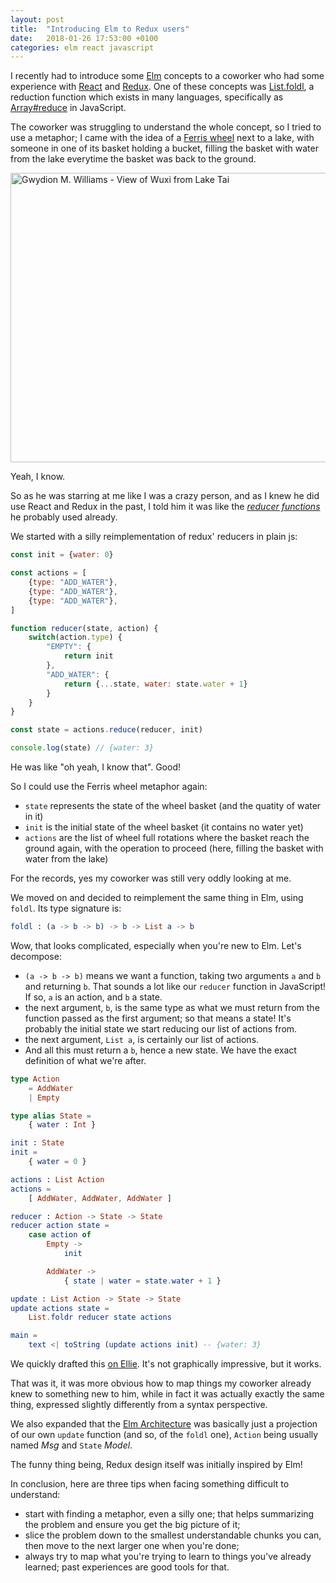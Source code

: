 ```yaml
---
layout: post
title:  "Introducing Elm to Redux users"
date:   2018-01-26 17:53:00 +0100
categories: elm react javascript
---
```


I recently had to introduce some [Elm] concepts to a coworker who had some experience with [React] and [Redux]. One of these concepts was [List.foldl], a reduction function which exists in many languages, specifically as [Array#reduce] in JavaScript.

The coworker was struggling to understand the whole concept, so I tried to use a metaphor; I came with the idea of a [Ferris wheel] next to a lake, with someone in one of its basket holding a bucket, filling the basket with water from the lake everytime the basket was back to the ground.

<a href="https://www.flickr.com/photos/45909111@N00/3812448452/in/photolist-6NTPpE-6NTN6S-8VeQqf-6NTMNw-fmHhYZ-fmHg7k-atTbFs-8VeK2S-atQvRT-6NTKw1-aUDvNP-7dfSYz-2XhKZV-fmXsCG-fmXscE-4sTcSG-8VeBij-fmHhsP-wMJMfg-wuBR7h-wuKc1H-wuBTjf-vQdnbN-wMeCvV-wMJKda-NoBSUY-NvJoFw-MAWVsx-NoBSPC-NoBSxL-NvJoKE-NoBSJY-NvJoFb-NoBSFw-NvJoBJ-MAWP4F-NvJqem-MAWvqe-NvJoHW-MAWv1M-NvJoMd-MAWvcP-vQmVTV-NyVKgD-wuKeKk-wuKdhF-wuBQ57-8VePww-8VbGbk-8Vbz14/" title="Gwydion M. Williams - View of Wuxi from Lake Tai">
    <img src="https://farm3.staticflickr.com/2509/3812448452_c6ecd0424f_z.jpg"
    width="640" height="463" alt="Gwydion M. Williams - View of Wuxi from Lake Tai">
</a>

Yeah, I know.

So as he was starring at me like I was a crazy person, and as I knew he did use React and Redux in the past, I told him it was like the [*reducer functions*](https://redux.js.org/docs/basics/Reducers.html) he probably used already.

We started with a silly reimplementation of redux' reducers in plain js:

```js
const init = {water: 0}

const actions = [
    {type: "ADD_WATER"},
    {type: "ADD_WATER"},
    {type: "ADD_WATER"},
]

function reducer(state, action) {
    switch(action.type) {
        "EMPTY": {
            return init
        },
        "ADD_WATER": {
            return {...state, water: state.water + 1}
        }
    }
}

const state = actions.reduce(reducer, init)

console.log(state) // {water: 3}
```

He was like "oh yeah, I know that". Good!

So I could use the Ferris wheel metaphor again:

- `state` represents the state of the wheel basket (and the quatity of water in it)
- `init` is the initial state of the wheel basket (it contains no water yet)
- `actions` are the list of wheel full rotations where the basket reach the ground again, with the operation to proceed (here, filling the basket with water from the lake)

For the records, yes my coworker was still very oddly looking at me.

We moved on and decided to reimplement the same thing in Elm, using `foldl`. Its type signature is:

```elm
foldl : (a -> b -> b) -> b -> List a -> b
```

Wow, that looks complicated, especially when you're new to Elm. Let's decompose:

- `(a -> b -> b)` means we want a function, taking two arguments `a` and `b` and returning `b`. That sounds a lot like our `reducer` function in JavaScript! If so, `a` is an action, and `b` a state.
- the next argument, `b`, is the same type as what we must return from the function passed as the first argument; so that means a state! It's probably the initial state we start reducing our list of actions from.
- the next argument, `List a`, is certainly our list of actions.
- And all this must return a `b`, hence a new state. We have the exact definition of what we're after.

```elm
type Action
    = AddWater
    | Empty

type alias State =
    { water : Int }

init : State
init =
    { water = 0 }

actions : List Action
actions =
    [ AddWater, AddWater, AddWater ]

reducer : Action -> State -> State
reducer action state =
    case action of
        Empty ->
            init

        AddWater ->
            { state | water = state.water + 1 }

update : List Action -> State -> State
update actions state =
    List.foldr reducer state actions

main =
    text <| toString (update actions init) -- {water: 3}
```

We quickly drafted this [on Ellie](https://ellie-app.com/kL3dJS7Gta1/1). It's not graphically impressive, but it works.

That was it, it was more obvious how to map things my coworker already knew to something new to him, while in fact it was actually exactly the same thing, expressed slightly differently from a syntax perspective.

We also expanded that the [Elm Architecture] was basically just a projection of our own `update` function (and so, of the `foldl` one), `Action` being usually named *Msg* and `State` *Model*.

The funny thing being, Redux design itself was initially inspired by Elm!

In conclusion, here are three tips when facing something difficult to understand:

- start with finding a metaphor, even a silly one; that helps summarizing the problem and ensure you get the big picture of it;
- slice the problem down to the smallest understandable chunks you can, then move to the next larger one when you're done;
- always try to map what you're trying to learn to things you've already learned; past experiences are good tools for that.

[Array#reduce]: https://developer.mozilla.org/en-US/docs/Web/JavaScript/Reference/Global_Objects/Array/reduce
[Elm]: http://elm-lang.org/
[Elm Architecture]: https://guide.elm-lang.org/architecture/
[Ferris wheel]: https://en.wikipedia.org/wiki/Ferris_wheel
[List.foldl]: http://package.elm-lang.org/packages/elm-lang/core/latest/List#foldl
[React]: https://reactjs.org/
[Redux]: https://redux.js.org/
